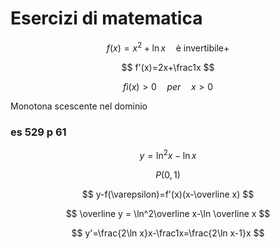 # Esercizi di matematica


$$
f(x)=x^2+\ln x\quad\text{è invertibile}+
$$



$$
f'(x)=2x+\frac1x
$$

$$
fì(x)> 0\quad per \quad x> 0
$$

Monotona scescente nel dominio


### es 529 p 61

$$
y=\ln^2x-\ln x
$$


$$
P(0,1)
$$


$$
y-f(\varepsilon)=f'(x)(x-\overline x)
$$


$$
\overline y = \ln^2\overline x-\ln \overline x
$$


$$
y'=\frac{2\ln x}x-\frac1x=\frac{2\ln x-1}x
$$
<!--stackedit_data:
eyJoaXN0b3J5IjpbLTE2ODAxNTY1ODMsLTQ3MDgwOTQyNl19
-->